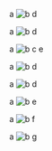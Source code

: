 a ![
b](c) d

a ![b
](c) d

a ![b
c](d) e

a ![b](
c) d

a ![b](c
) d

a ![b](c
"d") e

a ![b](c "d
e") f

a ![b](c "d
e
f") g
